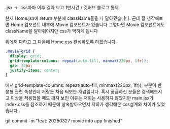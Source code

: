 .jsx -> .css아마 이후 결과 보고 
1만시간 / 깃허브 블로그 통제

현재 Home.jsx에 return 부분에 className들을 다 달아줬습니다.
근데 잘 생각해보면 Home 컴포넌트 내부에 Movie 컴포넌트가 있습니다
그렇다면 Movie 컴포넌트에도 className을 달아줘야지만 css가 먹히게 됩니다

위에꺼 다하고 그 다음에 Home.css 완성하도록 하겠습니다.

```css
.movie-grid {
  display: grid;
  grid-template-columns: repeat(auto-fill, minmax(220px, 1fr));
  gap: 30px;
  justify-items: center;
}
```
에서 grid-template-columns: repeat(auto-fill, minmax(220px, 1fr)); 부분이 반응형 관련 속성인데 저랑은 처음 써보는 개념입니다. 혹시 궁금하신 분들은 검색해보시고 이상을 적용했을 때도 깨져 보인 이유는 저희는 사용하지 않았지만 main.jsx가 index.css를 참조하기 때문에 상속받아오면서 저희가 생각해온 css설계와 차이가 있었습니다.

git commit -m "feat: 20250327 movie info app finished"